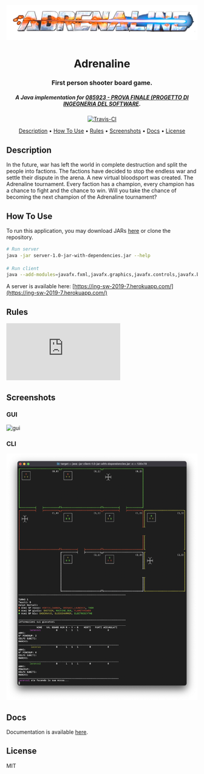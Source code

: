 <h1 align="center">
  <br>
  <a href="https://czechgames.com/en/adrenaline/"><img src="https://raw.githubusercontent.com/lrsb/ing-sw-2019-7/master/client/src/main/resources/it/polimi/ingsw/client/controllers/pregame/MainViewController/logo.png" alt="Adrenaline" width="600"></a>
</h1>

<h1 align="center">Adrenaline</h1>
<h3 align="center">First person shooter board game.</h3>
<h5 align="center">A Java implementation for <a href="https://www11.ceda.polimi.it/schedaincarico/schedaincarico/controller/scheda_pubblica/SchedaPublic.do?&evn_default=evento&c_classe=691149&__pj0=0&__pj1=214fcd028567da8bc874b070cc3683eb">085923 - PROVA FINALE (PROGETTO DI INGEGNERIA DEL SOFTWARE</a>.</h5>

<p align="center">
  <a href="https://travis-ci.com/lrsb/ing-sw-2019-7">
    <img src="https://travis-ci.com/lrsb/ing-sw-2019-7.svg?token=yNsiH96VqTJK1Jj3JizM&branch=master"
         alt="Travis-CI">
  </a>
</p>

<p align="center">
  <a href="#description">Description</a> •
  <a href="#how-to-use">How To Use</a> •
  <a href="#rules">Rules</a> •
  <a href="#screenshots">Screenshots</a> •
  <a href="#docs">Docs</a> •
  <a href="#license">License</a>
</p>

## Description

In the future, war has left the world in complete destruction and split the people into factions. The factions have decided to stop the endless war and settle their dispute in the arena. A new virtual bloodsport was created. The Adrenaline tournament. Every faction has a champion, every champion has a chance to fight and the chance to win. Will you take the chance of becoming the next champion of the Adrenaline tournament?

## How To Use

To run this application, you may download JARs [here](https://github.com/lrsb/ing-sw-2019-7/releases/tag/1.0) or clone the repository.

```bash
# Run server
java -jar server-1.0-jar-with-dependencies.jar --help

# Run client
java --add-modules=javafx.fxml,javafx.graphics,javafx.controls,javafx.base -jar client-1.0-jar-with-dependencies.jar --help
```
A server is available here: [https://ing-sw-2019-7.herokuapp.com/](https://ing-sw-2019-7.herokuapp.com/)

## Rules

<embed src="https://raw.githubusercontent.com/lrsb/ing-sw-2019-7/master/specs/Manuali/adrenaline-rules-en.pdf" type="application/pdf">

<object data="https://raw.githubusercontent.com/lrsb/ing-sw-2019-7/master/specs/Manuali/adrenaline-rules-en.pdf" type="application/pdf" width="100%"> 
</object>

## Screenshots
### GUI
![gui](specs/gui%20example.png)

### CLI
![](specs/cli%20example.png)

## Docs

Documentation is available [here](https://lrsb.github.io/ing-sw-2019-7/).

## License

MIT
